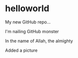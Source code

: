 # helloworld
My new GitHub repo...

I'm nailing GitHub monster

In the name of Allah, the almighty


Added a picture